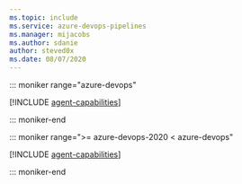 ```yaml
---
ms.topic: include
ms.service: azure-devops-pipelines
ms.manager: mijacobs
ms.author: sdanie
author: steved0x
ms.date: 08/07/2020
---
```


::: moniker range="azure-devops"

[!INCLUDE [agent-capabilities](agent-capabilities-tab/agent-capabilities-tab.md)]

::: moniker-end

::: moniker range=">= azure-devops-2020 < azure-devops"

[!INCLUDE [agent-capabilities](agent-capabilities-tab/agent-capabilities-tab-server-2020.md)]

::: moniker-end

